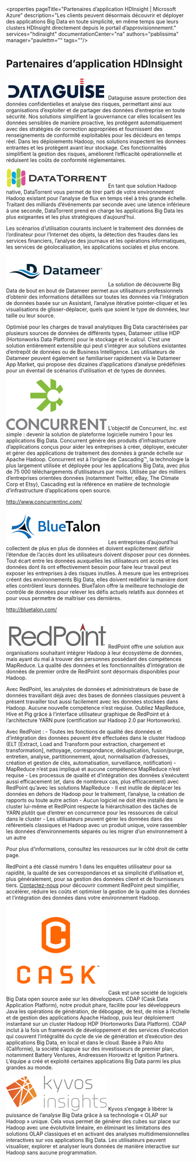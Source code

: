 <properties pageTitle="Partenaires d’application HDInsight | Microsoft Azure" description="Les clients peuvent désormais découvrir et déployer des applications Big Data en toute simplicité, en même temps que leurs clusters HDInsight directement depuis le portail d’approvisionnement." services="hdinsight" documentationCenter="na" authors="pablissima" manager="paulettm="" tags=""/>
<tags 
	ms.service="hdinsight"
	ms.devlang="na"
	ms.topic="article"
	ms.tgt_pltfrm="na"
	ms.workload="na"
	ms.date="02/16/2016"
	ms.author="paulettm"/>
# Partenaires d’application HDInsight

![](media/hdinsight-application-partners/dataguise1.png) Dataguise assure protection des données confidentielles et analyse des risques, permettant ainsi aux organisations d’exploiter et de partager des données d’entreprise en toute sécurité. Nos solutions simplifient la gouvernance car elles localisent les données sensibles de manière proactive, les protègent automatiquement avec des stratégies de correction appropriées et fournissent des renseignements de conformité exploitables pour les décideurs en temps réel. Dans les déploiements Hadoop, nos solutions inspectent les données entrantes et les protègent avant leur stockage. Ces fonctionnalités simplifient la gestion des risques, améliorent l’efficacité opérationnelle et réduisent les coûts de conformité réglementaires.

![](media/hdinsight-application-partners/datatorrent2.png) En tant que solution Hadoop native, DataTorrent vous permet de tirer parti de votre environnement Hadoop existant pour l’analyse de flux en temps réel à très grande échelle. Traitant des milliards d’événements par seconde avec une latence inférieure à une seconde, DataTorrent prend en charge les applications Big Data les plus exigeantes et les plus stratégiques d’aujourd’hui.

Les scénarios d’utilisation courants incluent le traitement des données de l’ordinateur pour l’Internet des objets, la détection des fraudes dans les services financiers, l’analyse des journaux et les opérations informatiques, les services de géolocalisation, les applications sociales et plus encore.

![](media/hdinsight-application-partners/datameer3.png) La solution de découverte Big Data de bout en bout de Datameer permet aux utilisateurs professionnels d’obtenir des informations détaillées sur toutes les données via l’intégration de données basée sur un Assistant, l’analyse itérative pointer-cliquer et les visualisations de glisser-déplacer, quels que soient le type de données, leur taille ou leur source.

Optimisé pour les charges de travail analytiques Big Data caractérisées par plusieurs sources de données de différents types, Datameer utilise HDP (Hortonworks Data Platform) pour le stockage et le calcul. C’est une solution entièrement extensible qui peut s’intégrer aux solutions existantes d’entrepôt de données ou de Business Intelligence. Les utilisateurs de Datameer peuvent également se familiariser rapidement via le Datameer App Market, qui propose des dizaines d’applications d’analyse prédéfinies pour un éventail de scénarios d’utilisation et de types de données.

![](media/hdinsight-application-partners/concurrent4.png) L’objectif de Concurrent, Inc. est simple : devenir la solution de plateforme logicielle numéro 1 pour les applications Big Data. Concurrent génère des produits d’infrastructure d’applications conçus pour aider les entreprises à créer, déployer, exécuter et gérer des applications de traitement des données à grande échelle sur Apache Hadoop. Concurrent est à l’origine de Cascading™, la technologie la plus largement utilisée et déployée pour les applications Big Data, avec plus de 75 000 téléchargements d’utilisateurs par mois. Utilisée par des milliers d’entreprises orientées données (notamment Twitter, eBay, The Climate Corp et Etsy), Cascading est la référence en matière de technologie d’infrastructure d’applications open source.

http://www.concurrentinc.com/

![](media/hdinsight-application-partners/bluetalon5.png) Les entreprises d’aujourd’hui collectent de plus en plus de données et doivent explicitement définir l’étendue de l’accès dont les utilisateurs doivent disposer pour ces données. Tout écart entre les données auxquelles les utilisateurs ont accès et les données dont ils ont effectivement besoin pour faire leur travail peut exposer les entreprises à des risques inutiles. À mesure que les entreprises créent des environnements Big Data, elles doivent redéfinir la manière dont elles contrôlent leurs données. BlueTalon offre la meilleure technologie de contrôle de données pour relever les défis actuels relatifs aux données et pour vous permettre de maîtriser ces dernières.

http://bluetalon.com/

![](media/hdinsight-application-partners/redpoint6.png) RedPoint offre une solution aux organisations souhaitant intégrer Hadoop à leur écosystème de données, mais ayant du mal à trouver des personnes possédant des compétences MapReduce. La qualité des données et les fonctionnalités d’intégration de données de premier ordre de RedPoint sont désormais disponibles pour Hadoop.

Avec RedPoint, les analystes de données et administrateurs de base de données travaillant déjà avec des bases de données classiques peuvent à présent travailler tout aussi facilement avec les données stockées dans Hadoop. Aucune nouvelle compétence n’est requise. Oubliez MapReduce, Hive et Pig grâce à l’interface utilisateur graphique de RedPoint et à l’architecture YARN pure (certification sur Hadoop 2.0 par Hortonworks).

Avec RedPoint : - Toutes les fonctions de qualité des données et d’intégration des données peuvent être effectuées dans le cluster Hadoop (ELT [Extract, Load and Transform pour extraction, chargement et transformation], nettoyage, correspondance, déduplication, fusion/purge, entretien, analyse, partitionnement, ajout, normalisation d’adresses, création et gestion de clés, automatisation, surveillance, notification) - MapReduce n’est pas impliqué et aucune compétence MapReduce n’est requise - Les processus de qualité et d’intégration des données s’exécutent aussi efficacement (et, dans de nombreux cas, plus efficacement) avec RedPoint qu’avec les solutions MapReduce - Il est inutile de déplacer les données en dehors de Hadoop pour le traitement, l’analyse, la création de rapports ou toute autre action - Aucun logiciel ne doit être installé dans le cluster lui-même et RedPoint respecte la hiérarchisation des tâches de YARN plutôt que d’entrer en concurrence pour les ressources de calcul dans le cluster - Les utilisateurs peuvent gérer les données dans des référentiels classiques et Hadoop avec un produit unique, voire rassembler les données d’environnements séparés ou les migrer d’un environnement à un autre

Pour plus d’informations, consultez les ressources sur le côté droit de cette page.

RedPoint a été classé numéro 1 dans les enquêtes utilisateur pour sa rapidité, la qualité de ses correspondances et sa simplicité d’utilisation et, plus généralement, pour sa gestion des données client et de fournisseurs tiers. [Contactez-nous](http://www.redpoint.net/Products/BigData.aspx) pour découvrir comment RedPoint peut simplifier, accélérer, réduire les coûts et optimiser la gestion de la qualité des données et l’intégration des données dans votre environnement Hadoop.

![](media/hdinsight-application-partners/cask7.png) Cask est une société de logiciels Big Data open source axée sur les développeurs. CDAP (Cask Data Application Platform), notre produit phare, facilite pour les développeurs Java les opérations de génération, de débogage, de test, de mise à l’échelle et de gestion des applications Apache Hadoop, puis leur déploiement instantané sur un cluster Hadoop HDP (Hortonworks Data Platform). CDAP inclut à la fois un framework de développement et des services d’exécution qui couvrent l’intégralité du cycle de vie de génération et d’exécution des applications Big Data, en local et dans le cloud. Basée à Palo Alto (Californie), la société s’appuie sur des investisseurs de premier plan, notamment Battery Ventures, Andreessen Horowitz et Ignition Partners. L’équipe a créé et exploité certaines applications Big Data parmi les plus grandes au monde.

![](media/hdinsight-application-partners/kyvos8.png) Kyvos s’engage à libérer la puissance de l’analyse Big Data grâce à sa technologie « OLAP sur Hadoop » unique. Cela vous permet de générer des cubes sur place sur Hadoop avec une évolutivité linéaire, en éliminant les limitations des solutions OLAP classiques et en activant des analyses multidimensionnelles interactives sur vos applications Big Data. Les utilisateurs peuvent visualiser, explorer et analyser leurs données de manière interactive sur Hadoop sans aucune programmation.

<!---HONumber=AcomDC_0218_2016-->